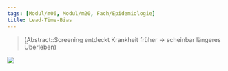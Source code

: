 ```yaml
---
tags: [Modul/m06, Modul/m20, Fach/Epidemiologie]
title: Lead-Time-Bias
---
```

> (Abstract::Screening entdeckt Krankheit früher → scheinbar längeres Überleben)

![](https://upload.wikimedia.org/wikipedia/commons/thumb/0/02/Lead_time_bias.svg/900px-Lead_time_bias.svg.png)